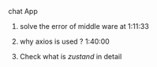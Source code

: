 chat App 

1) solve the error of middle ware 
at 1:11:33

2) why axios is used ?
1:40:00

3) Check what is *zustand* in detail